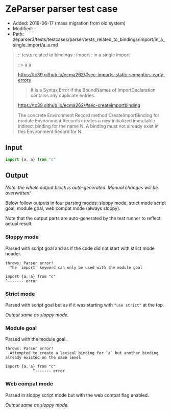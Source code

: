 # ZeParser parser test case

- Added: 2019-06-17 (mass migration from old system)
- Modified: -
- Path: zeparser3/tests/testcases/parser/tests_related_to_bindings/import/in_a_single_import/a_a.md

> :: tests related to bindings : import : in a single import
>
> ::> a a
> 
> https://tc39.github.io/ecma262/#sec-imports-static-semantics-early-errors
> 
> > It is a Syntax Error if the BoundNames of ImportDeclaration contains any duplicate entries.
> 
> https://tc39.github.io/ecma262/#sec-createimportbinding
> 
> The concrete Environment Record method CreateImportBinding for module Environment Records creates a new initialized immutable indirect binding for the name N. A binding must not already exist in this Environment Record for N.

## Input

`````js
import {a, a} from "c"
`````

## Output

_Note: the whole output block is auto-generated. Manual changes will be overwritten!_

Below follow outputs in four parsing modes: sloppy mode, strict mode script goal, module goal, web compat mode (always sloppy).

Note that the output parts are auto-generated by the test runner to reflect actual result.

### Sloppy mode

Parsed with script goal and as if the code did not start with strict mode header.

`````
throws: Parser error!
  The `import` keyword can only be used with the module goal

import {a, a} from "c"
^------- error
`````

### Strict mode

Parsed with script goal but as if it was starting with `"use strict"` at the top.

_Output same as sloppy mode._

### Module goal

Parsed with the module goal.

`````
throws: Parser error!
  Attempted to create a lexical binding for `a` but another binding already existed on the same level

import {a, a} from "c"
            ^------- error
`````


### Web compat mode

Parsed in sloppy script mode but with the web compat flag enabled.

_Output same as sloppy mode._
